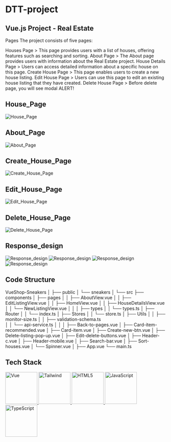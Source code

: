 # DTT-project

## Vue.js Project - Real Estate

Pages
The project consists of five pages:

Houses Page > This page provides users with a list of houses, offering features such as searching and sorting.
About Page > The About page provides users with information about the Real Estate project.
House Details Page > Users can access detailed information about a specific house on this page.
Create House Page > This page enables users to create a new house listing.
Edit House Page > Users can use this page to edit an existing house listing that they have created.
Delete House Page > Before delete page, you will see modal ALERT!

## House_Page

![House_Page](/public/Laptop-1.png)

## About_Page

![About_Page](/public/Laptop-about.png)

## Create_House_Page

![Create_House_Page](/public/Laptop-create.png)

## Edit_House_Page

![Edit_House_Page](/public/Laptop-edit.png)

## Delete_House_Page

![Delete_House_Page](/public/Laptop-delete.png)

## Response_design

![Response_design](/public/Mobile-1.png)
![Response_design](/public/Mobile-2.png)
![Response_design](/public/Tablet-1.png)
![Response_design](/public/Tablet-2.png)

## Code Structure

VueShop-Sneakers
│
├── public
│ └── sneakers
│
└── src
├── components
│ ├── pages
│ │ ├── AboutView.vue
│ │ ├── EditListingView.vue
│ │ ├── HomeView.vue
│ │ ├── HouseDetailsView.vue
│ │ └── NewListingView.vue
│ │
│ ├── types
│ │ └── types.ts
│ ├── Router
│ │ └── index.ts
│ ├── Stores
│ │ └── store.ts
│ ├── Utils
│ │ ├── monitor-size.ts
│ │ ├── validation-schema.ts  
 │ │ └── api-service.ts
│ │
│ ├── Back-to-pages.vue
│ ├── Card-item-recommended.vue
│ ├── Card-item.vue
│ ├── Create-new-btn.vue
│ ├── Delete-listing-pop-up.vue
│ ├── Edit-delete-buttons.vue
│ ├── Header-c.vue
│ ├── Header-mobile.vue
│ ├── Search-bar.vue
│ ├── Sort-houses.vue
│ └── Spinner.vue
│
├── App.vue
└── main.ts

## Tech Stack

<p align="left">
  <a href="https://vuejs.org/" target="_blank" rel="noreferrer">
    <img src="https://miro.medium.com/v2/resize:fit:640/format:webp/1*Da7-kOCzpKfrWPDkk4luSQ.png" alt="Vue" width="100" height="100"/>
  </a>
  <a href="https://tailwindcss.com/" target="_blank" rel="noreferrer">
    <img src="https://i.gyazo.com/967cdb89a3774e1f3e3ca6cf6baee755.png" alt="Tailwind" width="100" height="100"/>
  </a>
  <a href="https://www.w3.org/html/" target="_blank" rel="noreferrer">
    <img src="https://raw.githubusercontent.com/devicons/devicon/master/icons/html5/html5-original-wordmark.svg" alt="HTML5" width="100" height="100"/>
  </a>
  <a href="https://developer.mozilla.org/en-US/docs/Web/JavaScript" target="_blank" rel="noreferrer">
    <img src="https://raw.githubusercontent.com/devicons/devicon/master/icons/javascript/javascript-original.svg" alt="JavaScript" width="100" height="100" />
  </a>
  <a href="https://www.typescriptlang.org/" target="_blank" rel="noreferrer">
    <img src="https://upload.wikimedia.org/wikipedia/commons/4/4c/Typescript_logo_2020.svg" alt="TypeScript" width="100" height="100" />
</p>
